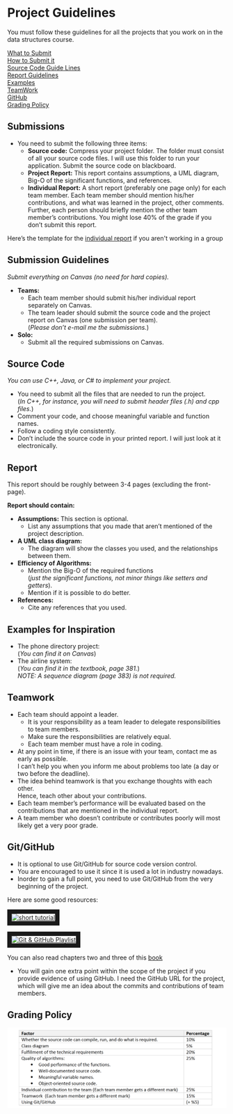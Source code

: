 # Project Guidelines

You must follow these guidelines for all the projects that you work on in the data structures course.

[What to Submit][What to Submit]  
[How to Submit it][How to Submit it]  
[Source Code Guide Lines][Source Code Guide Lines]  
[Report Guidelines][Report Guidelines]  
[Examples][Examples]  
[TeamWork][TeamWork]  
[GitHub][GitHub]  
[Grading Policy][Grading Policy]  


## Submissions  
+ You need to submit the following three items:
  + **Source code:** Compress your project folder. The folder must consist of all your source code
    files. I will use this folder to run your application. Submit the source code on blackboard.
  + **Project Report:** This report contains assumptions, a UML diagram, Big-O of the significant
    functions, and references.
  + **Individual Report:** A short report (preferably one page only) for each team member. Each
    team member should mention his/her contributions, and what was learned in the project,
    other comments. Further, each person should briefly mention the other team member’s
    contributions. You might lose 40% of the grade if you don’t submit this report.

Here’s the template for the [individual report][Individual Report] if you aren't working in a group


## Submission Guidelines  
_Submit everything on Canvas (no need for hard copies)._  
  + **Teams:** 
    + Each team member should submit his/her individual report separately on Canvas. 
    + The team leader should submit the source code and the project report on Canvas (one submission per team).  
      (_Please don’t e-mail me the submissions._) 
  + **Solo:**  
    + Submit all the required submissions on Canvas.
    
## Source Code  
_You can use C++, Java, or C# to implement your project._  
+ You need to submit all the files that are needed to run the project.  
  (_In C++, for instance, you will need to submit header files (.h) and cpp files._)
+ Comment your code, and choose meaningful variable and function names.
+ Follow a coding style consistently.
+ Don’t include the source code in your printed report. I will just look at it electronically.

## Report
This report should be roughly between 3-4 pages (excluding the front-page).  

**Report should contain:**
+ **Assumptions:** This section is optional. 
  + List any assumptions that you made that aren’t mentioned of the project description.
+ **A UML class diagram:** 
  + The diagram will show the classes you used, and the relationships between them.
+ **Efficiency of Algorithms:**
  + Mention the Big-O of the required functions  
    (_just the significant functions, not minor things like setters and getters_). 
  + Mention if it is possible to do better.
+ **References:**
  + Cite any references that you used.

## Examples for Inspiration
+ The phone directory project:  
  (_You can find it on Canvas_)
+ The airline system:  
  (_You can find it in the textbook, page 381._)  
  _NOTE: A sequence diagram (page 383) is not required._

## Teamwork
+ Each team should appoint a leader. 
  + It is your responsibility as a team leader to delegate responsibilities to team members.   
  + Make sure the responsibilities are relatively equal.  
  + Each team member must have a role in coding.  
+ At any point in time, if there is an issue with your team, contact me as early as possible.  
  I can’t help you when you inform me about problems too late (a day or two before the
  deadline).
+ The idea behind teamwork is that you exchange thoughts with each other.  
  Hence, teach other about your contributions.
+ Each team member’s performance will be evaluated based on the contributions that are
  mentioned in the individual report.
+ A team member who doesn’t contribute or contributes poorly will most likely get a very
  poor grade.

## Git/GitHub
+ It is optional to use Git/GitHub for source code version control. 
+ You are encouraged to use it since it is used a lot in industry nowadays. 
+ Inorder to gain a full point, you need to use Git/GitHub from the very beginning of the project.

Here are some good resources:  

  <a href="http://www.youtube.com/watch?feature=player_embedded&v=0fKg7e37bQE
  " target="_blank"><img src="http://img.youtube.com/vi/0fKg7e37bQE/0.jpg" 
  alt="short tutorial" width="240" height="180" border="10" /></a>
  
  <a href="http://www.youtube.com/watch?feature=player_embedded&v=Ytux4IOAR_s&list=PLAwxTw4SYaPk8_-
  6IGxJtD3i2QAu5_s_p " target="_blank"><img src="http://img.youtube.com/vi/Ytux4IOAR_s/0.jpg" 
  alt="Git & GitHub Playlist" width="240" height="180" border="10" /></a> 
  
You can also read chapters two and three of this [book][GitHubBook] 
+ You will gain one extra point within the scope of the project if you provide evidence of
using GitHub. I need the GitHub URL for the project, which will give me an idea about the
commits and contributions of team members.

## Grading Policy
![Grading Factors][Grading Factors]


[Grading Factors]: https://github.com/RedGrinGrumbler/Comp-Sci-303-Spr19/blob/master/Proj2_ResourceFile_GradingFactors.png "GradingFactors.png"
[Individual Report]: https://www.dropbox.com/s/1d6hklx8f1r4amy/personal_report.docx?dl=0
[GitHubBook]: http://git-scm.com/book/en/v2

[What to Submit]: https://github.com/RedGrinGrumbler/Comp-Sci-303-Spr19/new/master#submissions
[How to Submit it]: https://github.com/RedGrinGrumbler/Comp-Sci-303-Spr19/new/master#submission-guidelines
[Source Code Guide Lines]: https://github.com/RedGrinGrumbler/Comp-Sci-303-Spr19/new/master#source-code
[Report Guidelines]: https://github.com/RedGrinGrumbler/Comp-Sci-303-Spr19/new/master#report
[Examples]: https://github.com/RedGrinGrumbler/Comp-Sci-303-Spr19/new/master#examples-for-inspiration
[TeamWork]: https://github.com/RedGrinGrumbler/Comp-Sci-303-Spr19/new/master#teamwork
[GitHub]: https://github.com/RedGrinGrumbler/Comp-Sci-303-Spr19/new/master#gitgithub
[Grading Policy]: #grading-policy
